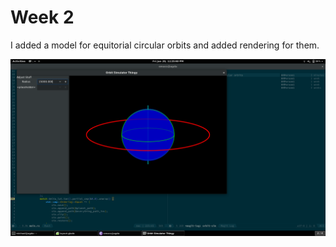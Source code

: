 # Week 2

I added a model for equitorial circular orbits and added rendering for them.

![week-2](week-2.png)
